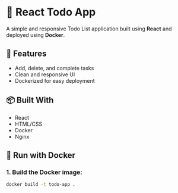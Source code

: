# 📝 React Todo App

A simple and responsive Todo List application built using **React** and deployed using **Docker**.

## 🚀 Features

- Add, delete, and complete tasks
- Clean and responsive UI
- Dockerized for easy deployment

## 📦 Built With

- React
- HTML/CSS
- Docker
- Nginx

## 🐳 Run with Docker

### 1. Build the Docker image:

```bash
docker build -t todo-app .
